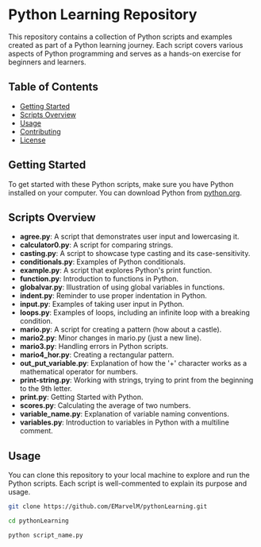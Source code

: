 # Python Learning Repository

This repository contains a collection of Python scripts and examples created as part of a Python learning journey. Each script covers various aspects of Python programming and serves as a hands-on exercise for beginners and learners.

## Table of Contents

- [Getting Started](#getting-started)
- [Scripts Overview](#scripts-overview)
- [Usage](#usage)
- [Contributing](#contributing)
- [License](#license)

## Getting Started

To get started with these Python scripts, make sure you have Python installed on your computer. You can download Python from [python.org](https://www.python.org/downloads/).

## Scripts Overview

- **agree.py**: A script that demonstrates user input and lowercasing it.
- **calculator0.py**: A script for comparing strings.
- **casting.py**: A script to showcase type casting and its case-sensitivity.
- **conditionals.py**: Examples of Python conditionals.
- **example.py**: A script that explores Python's print function.
- **function.py**: Introduction to functions in Python.
- **globalvar.py**: Illustration of using global variables in functions.
- **indent.py**: Reminder to use proper indentation in Python.
- **input.py**: Examples of taking user input in Python.
- **loops.py**: Examples of loops, including an infinite loop with a breaking condition.
- **mario.py**: A script for creating a pattern (how about a castle).
- **mario2.py**: Minor changes in mario.py (just a new line).
- **mario3.py**: Handling errors in Python scripts.
- **mario4_hor.py**: Creating a rectangular pattern.
- **out_put_variable.py**: Explanation of how the '+' character works as a mathematical operator for numbers.
- **print-string.py**: Working with strings, trying to print from the beginning to the 9th letter.
- **print.py**: Getting Started with Python.
- **scores.py**: Calculating the average of two numbers.
- **variable_name.py**: Explanation of variable naming conventions.
- **variables.py**: Introduction to variables in Python with a multiline comment.

## Usage

You can clone this repository to your local machine to explore and run the Python scripts. Each script is well-commented to explain its purpose and usage.

```bash
git clone https://github.com/EMarvelM/pythonLearning.git
```

```bash
cd pythonLearning
```

```bash
python script_name.py
```